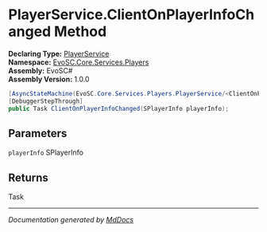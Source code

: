 ﻿<!--  
  <auto-generated>   
    The contents of this file were generated by a tool.  
    Changes to this file may be list if the file is regenerated  
  </auto-generated>   
-->

# PlayerService.ClientOnPlayerInfoChanged Method

**Declaring Type:** [PlayerService](../index.md)  
**Namespace:** [EvoSC.Core.Services.Players](../../index.md)  
**Assembly:** EvoSC\#  
**Assembly Version:** 1.0.0

```csharp
[AsyncStateMachine(EvoSC.Core.Services.Players.PlayerService/<ClientOnPlayerInfoChanged>d__10)]
[DebuggerStepThrough]
public Task ClientOnPlayerInfoChanged(SPlayerInfo playerInfo);
```

## Parameters

`playerInfo`  SPlayerInfo

## Returns

Task

___

*Documentation generated by [MdDocs](https://github.com/ap0llo/mddocs)*
